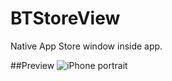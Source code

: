 BTStoreView
========

Native App Store window inside app.

##Preview
![iPhone portrait](https://github.com/borut-t/BTStoreView/raw/master/Screenshots/preview.png)